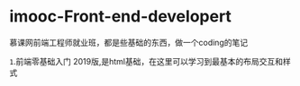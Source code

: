 # imooc-Front-end-developert
慕课网前端工程师就业班，都是些基础的东西，做一个coding的笔记

`1`.前端零基础入门 2019版,是html基础，在这里可以学习到最基本的布局交互和样式
